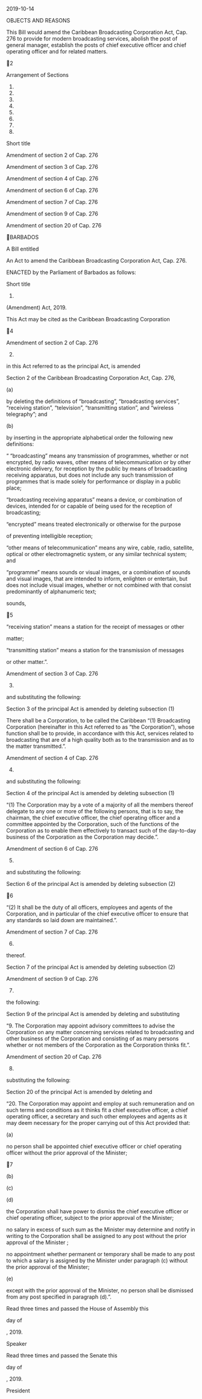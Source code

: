 2019-10-14

OBJECTS AND REASONS

This Bill would amend the Caribbean Broadcasting Corporation Act, Cap.
276  to  provide  for  modern  broadcasting  services,  abolish  the  post  of  general
manager, establish the posts of chief executive officer and chief operating officer
and for related matters.

2

Arrangement of Sections

1.

2.

3.

4.

5.

6.

7.

8.

Short title

Amendment of section 2 of Cap. 276

Amendment of section 3 of Cap. 276

Amendment of section 4 of Cap. 276

Amendment of section 6 of Cap. 276

Amendment of section 7 of Cap. 276

Amendment of section 9 of Cap. 276

Amendment of section 20 of Cap. 276

BARBADOS

A Bill entitled

An Act to amend the Caribbean Broadcasting Corporation Act, Cap. 276.

ENACTED by the Parliament of Barbados as follows:

Short title

1.
(Amendment) Act, 2019.

This Act may be cited as the Caribbean Broadcasting Corporation

4

Amendment of section 2 of Cap. 276

2.
in this Act referred to as the principal Act, is amended

Section 2 of the Caribbean Broadcasting Corporation Act, Cap. 276,

(a)

by  deleting  the  definitions  of  “broadcasting”,  “broadcasting
services”,  “receiving  station”,  “television”,  “transmitting  station”,
and “wireless telegraphy”; and

(b)

by inserting in the appropriate alphabetical order the following new
definitions:

“ “broadcasting” means any transmission of programmes, whether or
not encrypted, by radio waves, other means of telecommunication
or  by  other  electronic  delivery,  for  reception  by  the  public  by
means of broadcasting receiving apparatus, but does not include
any  such  transmission  of  programmes  that  is  made  solely  for
performance or display in a public place;

“broadcasting receiving apparatus” means a device, or combination of
devices, intended for or capable of being used for the reception of
broadcasting;

“encrypted” means treated electronically or otherwise for the purpose

of preventing intelligible reception;

“other  means  of  telecommunication”  means  any  wire,  cable,  radio,
satellite, optical or other electromagnetic system, or any similar
technical system; and

“programme”  means  sounds  or  visual  images,  or  a  combination  of
sounds and visual images, that are intended to inform, enlighten
or entertain, but does not include visual images, whether or not
combined  with
that  consist  predominantly  of
alphanumeric text;

sounds,

5

“receiving station” means a station for the receipt of messages or other

matter;

“transmitting station” means a station for the transmission of messages

or other matter.”.

Amendment of section 3 of Cap. 276

3.
and substituting the following:

Section 3 of the principal Act is amended by deleting subsection (1)

There  shall  be  a  Corporation,  to  be  called  the  Caribbean
“(1)
Broadcasting Corporation (hereinafter in this Act referred to as “the
Corporation”), whose function shall be to provide, in accordance with
this Act, services related to broadcasting that are of a high quality both
as to the transmission and as to the matter transmitted.”.

Amendment of section 4 of Cap. 276

4.
and substituting the following:

Section 4 of the principal Act is amended by deleting subsection (1)

“(1)
The Corporation may by a vote of a majority of all the members
thereof delegate to any one or more of the following persons, that is to
say, the chairman, the chief executive officer, the chief operating officer
and a committee appointed by the Corporation, such of the functions
of the Corporation as to enable them effectively to transact such of the
day-to-day  business  of  the  Corporation  as  the  Corporation  may
decide.”.

Amendment of section 6 of Cap. 276

5.
and substituting the following:

Section 6 of the principal Act is amended by deleting subsection (2)

6

“(2)
It shall be the duty of all officers, employees and agents of the
Corporation, and in particular of the chief executive officer to ensure
that any standards so laid down are maintained.”.

Amendment of section 7 of Cap. 276

6.
thereof.

Section 7 of the principal Act is amended by deleting subsection (2)

Amendment of section 9 of Cap. 276

7.
the following:

Section 9 of the principal Act is amended by deleting and substituting

“9.
The Corporation may appoint advisory committees to advise
the  Corporation  on  any  matter  concerning  services  related  to
broadcasting and other business of the Corporation and consisting of
as  many  persons  whether  or  not  members  of  the  Corporation  as  the
Corporation thinks fit.”.

Amendment of section 20 of Cap. 276

8.
substituting the following:

Section  20  of  the  principal  Act  is  amended  by  deleting  and

“20.
The  Corporation  may  appoint  and  employ  at  such
remuneration and on such terms and conditions as it thinks fit a chief
executive officer, a chief operating officer, a secretary and such other
employees and agents as it may deem necessary for the proper carrying
out of this Act provided that:

(a)

no person shall be appointed chief executive officer or chief
operating officer without the prior approval of the Minister;

7

(b)

(c)

(d)

the  Corporation  shall  have  power  to  dismiss  the  chief
executive  officer  or  chief  operating  officer,  subject  to  the
prior approval of the Minister;

no salary in excess of such sum as the Minister may determine
and notify in writing to the Corporation shall be assigned to
any post without the prior approval of the Minister ;

no  appointment  whether  permanent  or  temporary  shall  be
made to any post to which a salary is assigned by the Minister
under  paragraph  (c)  without  the  prior  approval  of  the
Minister;

(e)

except with the prior approval of the Minister, no person shall
be dismissed from any post specified in paragraph (d).”.

Read three times and passed the House of Assembly this

day of

, 2019.

Speaker

Read three times and passed the Senate this

day of

, 2019.

President

